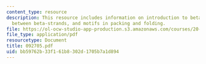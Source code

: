 ```yaml
---
content_type: resource
description: This resource includes information on introduction to beta-sheets, bonding
  between beta-strands, and motifs in packing and folding.
file: https://ol-ocw-studio-app-production.s3.amazonaws.com/courses/20-442-molecular-structure-of-biological-materials-be-442-fall-2005/bb59762b33f161b8302d1705b7a1d894_092705.pdf
file_type: application/pdf
resourcetype: Document
title: 092705.pdf
uid: bb59762b-33f1-61b8-302d-1705b7a1d894
---
```

